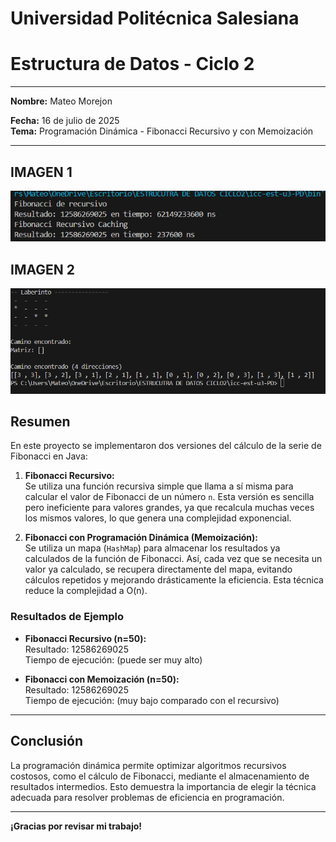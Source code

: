 # Universidad Politécnica Salesiana
# Estructura de Datos - Ciclo 2

---


**Nombre:** Mateo Morejon 

**Fecha:** 16 de julio de 2025  
**Tema:** Programación Dinámica - Fibonacci Recursivo y con Memoización

---

## IMAGEN 1
![alt text](image.png)

## IMAGEN 2
![alt text](image-1.png)

## Resumen

En este proyecto se implementaron dos versiones del cálculo de la serie de Fibonacci en Java:

1. **Fibonacci Recursivo:**  
   Se utiliza una función recursiva simple que llama a sí misma para calcular el valor de Fibonacci de un número `n`. Esta versión es sencilla pero ineficiente para valores grandes, ya que recalcula muchas veces los mismos valores, lo que genera una complejidad exponencial.

2. **Fibonacci con Programación Dinámica (Memoización):**  
   Se utiliza un mapa (`HashMap`) para almacenar los resultados ya calculados de la función de Fibonacci. Así, cada vez que se necesita un valor ya calculado, se recupera directamente del mapa, evitando cálculos repetidos y mejorando drásticamente la eficiencia. Esta técnica reduce la complejidad a O(n).

### Resultados de Ejemplo

- **Fibonacci Recursivo (n=50):**  
  Resultado: 12586269025  
  Tiempo de ejecución: (puede ser muy alto)

- **Fibonacci con Memoización (n=50):**  
  Resultado: 12586269025  
  Tiempo de ejecución: (muy bajo comparado con el recursivo)

---

## Conclusión

La programación dinámica permite optimizar algoritmos recursivos costosos, como el cálculo de Fibonacci, mediante el almacenamiento de resultados intermedios. Esto demuestra la importancia de elegir la técnica adecuada para resolver problemas de eficiencia en programación.

---

**¡Gracias por revisar mi trabajo!**
